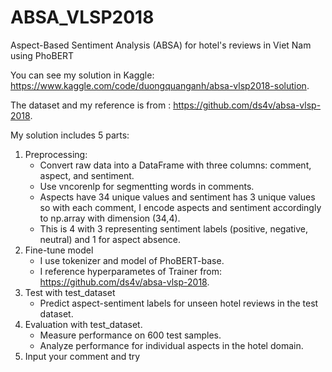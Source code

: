 # ABSA_VLSP2018
Aspect-Based Sentiment Analysis (ABSA) for hotel's reviews in Viet Nam using PhoBERT

You can see my solution in Kaggle: https://www.kaggle.com/code/duongquanganh/absa-vlsp2018-solution.

The dataset and my reference is from : https://github.com/ds4v/absa-vlsp-2018.

My solution includes 5 parts:
1. Preprocessing:
   + Convert raw data into a DataFrame with three columns: comment, aspect, and sentiment.
   + Use vncorenlp for segmentting words in comments.
   + Aspects have 34 unique values and sentiment has 3 unique values so with each comment, I encode aspects and sentiment accordingly to np.array with dimension (34,4).
   + This is 4 with 3 representing sentiment labels (positive, negative, neutral) and 1 for aspect absence.
2. Fine-tune model
   + I use tokenizer and model of PhoBERT-base.
   + I reference hyperparametes of Trainer from: https://github.com/ds4v/absa-vlsp-2018.
3. Test with test_dataset
   + Predict aspect-sentiment labels for unseen hotel reviews in the test dataset.
4. Evaluation with test_dataset.
   + Measure performance on 600 test samples.
   + Analyze performance for individual aspects in the hotel domain.
5. Input your comment and try
